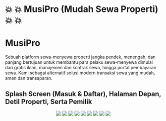 # :boom: :boom: MusiPro (Mudah Sewa Properti) :boom: :boom:

# MusiPro

Sebuah platform sewa-menyewa properti jangka pendek, menengah, dan panjang bertujuan untuk membantu para pelaku sewa-menyewa dimulai dari gratis iklan, manajemen dan kontrak sewa, hingga portal pembayaran sewa. Kami sebagai alternatif solusi modern transaksi sewa yang mudah, aman dan transaparan.


## Splash Screen (Masuk & Daftar), Halaman Depan, Detil Properti, Serta Pemilik 

<p align="center">
  <img src="https://i.imgur.com/HejOSwU.png"/>
  <img src="https://i.imgur.com/CMtoouJ.png"/>
  <img src="https://i.imgur.com/7ftTOo9.png"/>
  <img src="https://i.imgur.com/xL0ZAaW.png"/>
  <img src="https://i.imgur.com/2LtV0qz.png"/>
  <img src="https://i.imgur.com/pY6Q58J.png"/>
  <img src="https://i.imgur.com/enI0x7U.png"/>
  <img src="https://i.imgur.com/ZDyaja5.png"/>
  <img src="https://i.imgur.com/lclxnMZ.png"/>
</p>

